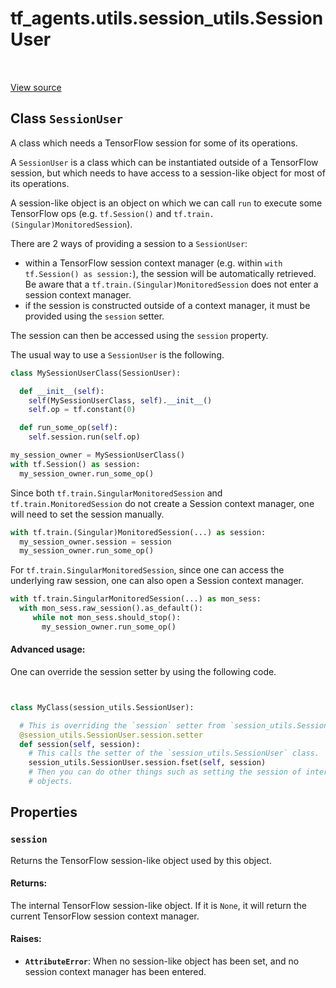 <div itemscope itemtype="http://developers.google.com/ReferenceObject">
<meta itemprop="name" content="tf_agents.utils.session_utils.SessionUser" />
<meta itemprop="path" content="Stable" />
<meta itemprop="property" content="session"/>
</div>

# tf_agents.utils.session_utils.SessionUser

<table class="tfo-notebook-buttons tfo-api" align="left">
</table>

<a target="_blank" href="https://github.com/tensorflow/agents/tree/master/tf_agents/utils/session_utils.py">View
source</a>

## Class `SessionUser`

A class which needs a TensorFlow session for some of its operations.



<!-- Placeholder for "Used in" -->

A `SessionUser` is a class which can be instantiated outside of a
TensorFlow session, but which needs to have access to a session-like object
for most of its operations.

A session-like object is an object on which we can call `run` to execute
some TensorFlow ops (e.g. `tf.Session()` and
`tf.train.(Singular)MonitoredSession`).

There are 2 ways of providing a session to a `SessionUser`:
- within a TensorFlow session context manager (e.g. within
  `with tf.Session() as session:`), the session will be automatically
  retrieved. Be aware that a `tf.train.(Singular)MonitoredSession` does not
  enter a session context manager.
- if the session is constructed outside of a context manager, it must be
  provided using the `session` setter.

The session can then be accessed using the `session` property.

The usual way to use a `SessionUser` is the following.
```python
class MySessionUserClass(SessionUser):

  def __init__(self):
    self(MySessionUserClass, self).__init__()
    self.op = tf.constant(0)

  def run_some_op(self):
    self.session.run(self.op)

my_session_owner = MySessionUserClass()
with tf.Session() as session:
  my_session_owner.run_some_op()
```

Since both `tf.train.SingularMonitoredSession` and `tf.train.MonitoredSession`
do not create a Session context manager, one will need to set the session
manually.
```python
with tf.train.(Singular)MonitoredSession(...) as session:
  my_session_owner.session = session
  my_session_owner.run_some_op()
```

For `tf.train.SingularMonitoredSession`, since one can access the
underlying raw session, one can also open a Session context manager.
```python
with tf.train.SingularMonitoredSession(...) as mon_sess:
  with mon_sess.raw_session().as_default():
     while not mon_sess.should_stop():
       my_session_owner.run_some_op()
```

#### Advanced usage:

One can override the session setter by using the following code.
```python


class MyClass(session_utils.SessionUser):

  # This is overriding the `session` setter from `session_utils.SessionUser`.
  @session_utils.SessionUser.session.setter
  def session(self, session):
    # This calls the setter of the `session_utils.SessionUser` class.
    session_utils.SessionUser.session.fset(self, session)
    # Then you can do other things such as setting the session of internal
    # objects.
```

## Properties

<h3 id="session"><code>session</code></h3>

Returns the TensorFlow session-like object used by this object.

#### Returns:

The internal TensorFlow session-like object. If it is `None`, it will
return the current TensorFlow session context manager.

#### Raises:

*   <b>`AttributeError`</b>: When no session-like object has been set, and no
    session context manager has been entered.
